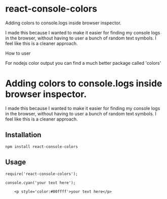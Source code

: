 # react-console-colors
Adding colors to console.logs inside browser inspector.

I made this because I wanted to make it easier for finding my console logs in the browser, without having to user a bunch of random text symbols. I feel like this is a cleaner approach.

How to user



For nodejs color output you can find a much better package called 'colors'


Adding colors to console.logs inside browser inspector.
=========

I made this because I wanted to make it easier for finding my console logs in the browser, without having to user a bunch of random text symbols. I feel like this is a cleaner approach.

## Installation

  `npm install react-console-colors`

## Usage

    require('react-console-colors');

    console.cyan('your text here');

		<p style='color:#00ffff'>your text here</p>